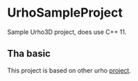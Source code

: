 #  UrhoSampleProject
Sample Urho3D project, does use C++ 11.
## Tha basic

This project is based on other urho [project](https://github.com/damu/UrhoSampleProject.). 

